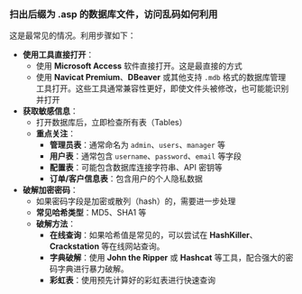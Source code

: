 ### 扫出后缀为 .asp 的数据库文件，访问乱码如何利用

这是最常见的情况。利用步骤如下：

- **使用工具直接打开**：
  - 使用 **Microsoft Access** 软件直接打开。这是最直接的方式
  - 使用 **Navicat Premium**、**DBeaver** 或其他支持 `.mdb` 格式的数据库管理工具打开。这些工具通常兼容性更好，即使文件头被修改，也可能能识别并打开
- **获取敏感信息**：
  - 打开数据库后，立即检查所有表（Tables）
  - **重点关注**：
    - **管理员表**：通常命名为 `admin`、`users`、`manager` 等
    - **用户表**：通常包含 `username`、`password`、`email` 等字段
    - **配置表**：可能包含数据库连接字符串、API 密钥等
    - **订单/客户信息表**：包含用户的个人隐私数据
- **破解加密密码**：
  - 如果密码字段是加密或散列（hash）的，需要进一步处理
  - **常见哈希类型**：MD5、SHA1 等
  - **破解方法**：
    - **在线查询**：如果哈希值是常见的，可以尝试在 **HashKiller**、**Crackstation** 等在线网站查询。
    - **字典破解**：使用 **John the Ripper** 或 **Hashcat** 等工具，配合强大的密码字典进行暴力破解。
    - **彩虹表**：使用预先计算好的彩虹表进行快速查询